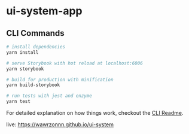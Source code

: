 # ui-system-app

## CLI Commands

```bash
# install dependencies
yarn install

# serve Storybook with hot reload at localhost:6006
yarn storybook

# build for production with minification
yarn build-storybook

# run tests with jest and enzyme
yarn test
```

For detailed explanation on how things work, checkout the [CLI Readme](https://github.com/developit/preact-cli/blob/master/README.md).

live: https://wawrzonnn.github.io/ui-system
